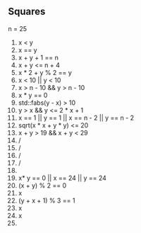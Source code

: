 ## Squares
n = 25

 1) x < y
 2) x == y
 3) x + y + 1 == n
 4) x + y <= n + 4
 5) x * 2 + y % 2 == y
 6) x < 10 || y < 10
 7) x > n - 10 && y > n - 10
 8) x * y == 0
 9) std::fabs(y - x) > 10
 10) y > x && y <= 2 * x + 1
 11) x == 1 || y == 1 || x == n - 2 || y == n - 2
 12) sqrt(x * x + y * y) <= 20
 13) x + y > 19 && x + y < 29
 14)  /
 15)  /
 16)  /
 17)  /
 18)  
 19) x* y == 0 || x == 24 || y == 24
 20) (x + y) % 2 == 0
 21) x
 22) (y + x + 1) % 3 == 1
 23) x
 24) x
 25) 




